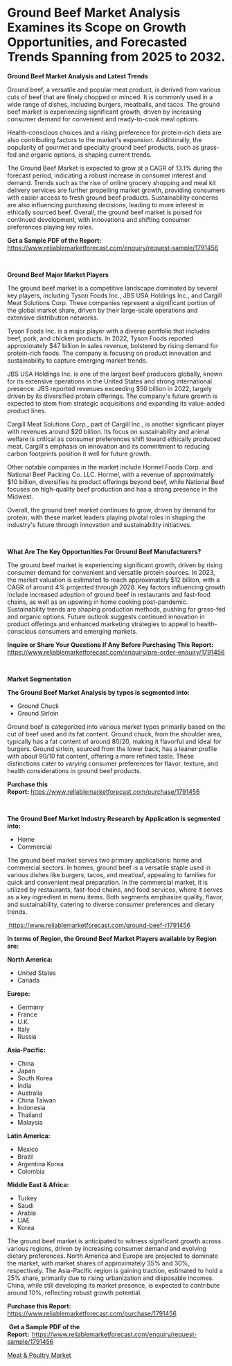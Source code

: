 <p><h1>Ground Beef Market Analysis Examines its Scope on Growth Opportunities, and Forecasted Trends Spanning from 2025 to 2032.</h1></p><p><strong>Ground Beef Market Analysis and Latest Trends</strong></p>
<p><p>Ground beef, a versatile and popular meat product, is derived from various cuts of beef that are finely chopped or minced. It is commonly used in a wide range of dishes, including burgers, meatballs, and tacos. The ground beef market is experiencing significant growth, driven by increasing consumer demand for convenient and ready-to-cook meal options. </p><p>Health-conscious choices and a rising preference for protein-rich diets are also contributing factors to the market's expansion. Additionally, the popularity of gourmet and specialty ground beef products, such as grass-fed and organic options, is shaping current trends. </p><p>The Ground Beef Market is expected to grow at a CAGR of 13.1% during the forecast period, indicating a robust increase in consumer interest and demand. Trends such as the rise of online grocery shopping and meal kit delivery services are further propelling market growth, providing consumers with easier access to fresh ground beef products. Sustainability concerns are also influencing purchasing decisions, leading to more interest in ethically sourced beef. Overall, the ground beef market is poised for continued development, with innovations and shifting consumer preferences playing key roles.</p></p>
<p><strong>Get a Sample PDF of the Report:&nbsp;</strong> <a href="https://www.reliablemarketforecast.com/enquiry/request-sample/1791456?utm_campaign=1875&utm_medium=2&utm_source=Github&utm_content=ia&utm_term=14022025&utm_id=ground-beef">https://www.reliablemarketforecast.com/enquiry/request-sample/1791456</a></p>
<p>&nbsp;</p>
<p><strong>Ground Beef Major Market Players</strong></p>
<p><p>The ground beef market is a competitive landscape dominated by several key players, including Tyson Foods Inc., JBS USA Holdings Inc., and Cargill Meat Solutions Corp. These companies represent a significant portion of the global market share, driven by their large-scale operations and extensive distribution networks.</p><p>Tyson Foods Inc. is a major player with a diverse portfolio that includes beef, pork, and chicken products. In 2022, Tyson Foods reported approximately $47 billion in sales revenue, bolstered by rising demand for protein-rich foods. The company is focusing on product innovation and sustainability to capture emerging market trends.</p><p>JBS USA Holdings Inc. is one of the largest beef producers globally, known for its extensive operations in the United States and strong international presence. JBS reported revenues exceeding $50 billion in 2022, largely driven by its diversified protein offerings. The company's future growth is expected to stem from strategic acquisitions and expanding its value-added product lines.</p><p>Cargill Meat Solutions Corp., part of Cargill Inc., is another significant player with revenues around $20 billion. Its focus on sustainability and animal welfare is critical as consumer preferences shift toward ethically produced meat. Cargill's emphasis on innovation and its commitment to reducing carbon footprints position it well for future growth.</p><p>Other notable companies in the market include Hormel Foods Corp. and National Beef Packing Co. LLC. Hormel, with a revenue of approximately $10 billion, diversifies its product offerings beyond beef, while National Beef focuses on high-quality beef production and has a strong presence in the Midwest.</p><p>Overall, the ground beef market continues to grow, driven by demand for protein, with these market leaders playing pivotal roles in shaping the industry's future through innovation and sustainability initiatives.</p></p>
<p>&nbsp;</p>
<p><strong>What Are The Key Opportunities For Ground Beef Manufacturers?</strong></p>
<p><p>The ground beef market is experiencing significant growth, driven by rising consumer demand for convenient and versatile protein sources. In 2023, the market valuation is estimated to reach approximately $12 billion, with a CAGR of around 4% projected through 2028. Key factors influencing growth include increased adoption of ground beef in restaurants and fast-food chains, as well as an upswing in home cooking post-pandemic. Sustainability trends are shaping production methods, pushing for grass-fed and organic options. Future outlook suggests continued innovation in product offerings and enhanced marketing strategies to appeal to health-conscious consumers and emerging markets.</p></p>
<p><strong>Inquire or Share Your Questions If Any Before Purchasing This Report:</strong> <a href="https://www.reliablemarketforecast.com/enquiry/pre-order-enquiry/1791456?utm_campaign=1875&utm_medium=2&utm_source=Github&utm_content=ia&utm_term=14022025&utm_id=ground-beef">https://www.reliablemarketforecast.com/enquiry/pre-order-enquiry/1791456</a></p>
<p>&nbsp;</p>
<p><strong>Market Segmentation</strong></p>
<p><strong>The Ground Beef Market Analysis by types is segmented into:</strong></p>
<p><ul><li>Ground Chuck</li><li>Ground Sirloin</li></ul></p>
<p><p>Ground beef is categorized into various market types primarily based on the cut of beef used and its fat content. Ground chuck, from the shoulder area, typically has a fat content of around 80/20, making it flavorful and ideal for burgers. Ground sirloin, sourced from the lower back, has a leaner profile with about 90/10 fat content, offering a more refined taste. These distinctions cater to varying consumer preferences for flavor, texture, and health considerations in ground beef products.</p></p>
<p><strong>Purchase this Report:&nbsp;</strong><a href="https://www.reliablemarketforecast.com/purchase/1791456?utm_campaign=1875&utm_medium=2&utm_source=Github&utm_content=ia&utm_term=14022025&utm_id=ground-beef">https://www.reliablemarketforecast.com/purchase/1791456</a></p>
<p>&nbsp;</p>
<p><strong>The Ground Beef Market Industry Research by Application is segmented into:</strong></p>
<p><ul><li>Home</li><li>Commercial</li></ul></p>
<p><p>The ground beef market serves two primary applications: home and commercial sectors. In homes, ground beef is a versatile staple used in various dishes like burgers, tacos, and meatloaf, appealing to families for quick and convenient meal preparation. In the commercial market, it is utilized by restaurants, fast-food chains, and food services, where it serves as a key ingredient in menu items. Both segments emphasize quality, flavor, and sustainability, catering to diverse consumer preferences and dietary trends.</p></p>
<p><a href="https://www.reliablemarketforecast.com/ground-beef-r1791456?utm_campaign=1875&utm_medium=2&utm_source=Github&utm_content=ia&utm_term=14022025&utm_id=ground-beef">&nbsp;https://www.reliablemarketforecast.com/ground-beef-r1791456</a></p>
<p><strong>In terms of Region, the Ground Beef Market Players available by Region are:</strong></p>
<p>
    <p> <strong> North America: </strong>
        <ul>
            <li>United States</li>
            <li>Canada</li>
        </ul>
        </p> 
    <p> <strong> Europe: </strong>
        <ul>
            <li>Germany</li>
            <li>France</li>
            <li>U.K.</li>
            <li>Italy</li>
            <li>Russia</li>
        </ul>
        </p> 
    <p> <strong> Asia-Pacific: </strong>
        <ul>
            <li>China</li>
            <li>Japan</li>
            <li>South Korea</li>
            <li>India</li>
            <li>Australia</li>
            <li>China Taiwan</li>
            <li>Indonesia</li>
            <li>Thailand</li>
            <li>Malaysia</li>
        </ul>
        </p> 
    <p> <strong> Latin America: </strong>
        <ul>
            <li>Mexico</li>
            <li>Brazil</li>
            <li>Argentina Korea</li>
            <li>Colombia</li>
        </ul>
        </p> 
    <p> <strong> Middle East & Africa: </strong>
        <ul>
            <li>Turkey</li>
            <li>Saudi</li>
            <li>Arabia</li>
            <li>UAE</li>
            <li>Korea</li>
        </ul>
    </p>
    </p>
<p><p>The ground beef market is anticipated to witness significant growth across various regions, driven by increasing consumer demand and evolving dietary preferences. North America and Europe are projected to dominate the market, with market shares of approximately 35% and 30%, respectively. The Asia-Pacific region is gaining traction, estimated to hold a 25% share, primarily due to rising urbanization and disposable incomes. China, while still developing its market presence, is expected to contribute around 10%, reflecting robust growth potential.</p></p>
<p><strong>Purchase this Report: </strong><a href="https://www.reliablemarketforecast.com/purchase/1791456?utm_campaign=1875&utm_medium=2&utm_source=Github&utm_content=ia&utm_term=14022025&utm_id=ground-beef">https://www.reliablemarketforecast.com/purchase/1791456</a></p>
<p>&nbsp;<strong>Get a Sample PDF of the Report:&nbsp;&nbsp;</strong><a href="https://www.reliablemarketforecast.com/enquiry/request-sample/1791456?utm_campaign=1875&utm_medium=2&utm_source=Github&utm_content=ia&utm_term=14022025&utm_id=ground-beef">https://www.reliablemarketforecast.com/enquiry/request-sample/1791456</a></p>
<p><strong></strong></p>
<p><p><a href="https://github.com/Chiragrp22/Market-Research-Report-List-7/blob/main/meat-poultry-market.md?utm_campaign=1875&utm_medium=2&utm_source=Github&utm_content=ia&utm_term=14022025&utm_id=ground-beef">Meat & Poultry Market</a></p></p>